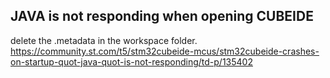 ## JAVA is not responding when opening CUBEIDE
delete the .metadata in the workspace folder. 
https://community.st.com/t5/stm32cubeide-mcus/stm32cubeide-crashes-on-startup-quot-java-quot-is-not-responding/td-p/135402
